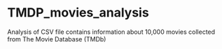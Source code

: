 # TMDP_movies_analysis
Analysis of CSV file contains information about 10,000 movies collected from The Movie Database (TMDb)

